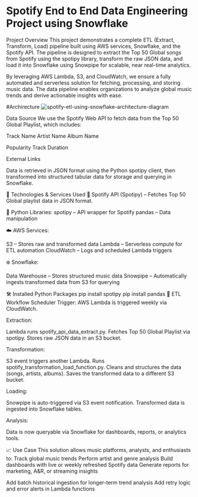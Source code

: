 # Spotify End to End Data Engineering Project using Snowflake
 Project Overview
This project demonstrates a complete ETL (Extract, Transform, Load) pipeline built using AWS services, Snowflake, and the Spotify API. The pipeline is designed to extract the Top 50 Global songs from Spotify using the spotipy library, transform the raw JSON data, and load it into Snowflake using Snowpipe for scalable, near real-time analytics.

By leveraging AWS Lambda, S3, and CloudWatch, we ensure a fully automated and serverless solution for fetching, processing, and storing music data. The data pipeline enables organizations to analyze global music trends and derive actionable insights with ease.

#Archirecture
![spotify-etl-using-snowflake-architecture-diagram](https://github.com/user-attachments/assets/5faf2a5f-9b70-43fb-a763-26e9669c96cd)

Data Source
We use the Spotify Web API to fetch data from the Top 50 Global Playlist, which includes:

Track Name
Artist Name
Album Name

Popularity
Track Duration

External Links

Data is retrieved in JSON format using the Python spotipy client, then transformed into structured tabular data for storage and querying in Snowflake.

🔧 Technologies & Services Used
🎵 Spotify API (Spotipy) – Fetches Top 50 Global playlist data in JSON format.

🐍 Python Libraries:
spotipy – API wrapper for Spotify
pandas – Data manipulation

☁️ AWS Services:

S3 – Stores raw and transformed data
Lambda – Serverless compute for ETL automation
CloudWatch – Logs and scheduled Lambda triggers

❄️ Snowflake:

Data Warehouse – Stores structured music data
Snowpipe – Automatically ingests transformed data from S3 for querying

🛠️ Installed Python Packages
pip install spotipy
pip install pandas
🔁 ETL Workflow
Scheduler Trigger: AWS Lambda is triggered weekly via CloudWatch.

Extraction:

Lambda runs spotify_api_data_extract.py.
Fetches Top 50 Global Playlist via spotipy.
Stores raw JSON data in an S3 bucket.

Transformation:

S3 event triggers another Lambda.
Runs spotify_transformation_load_function.py.
Cleans and structures the data (songs, artists, albums).
Saves the transformed data to a different S3 bucket.

Loading:

Snowpipe is auto-triggered via S3 event notification.
Transformed data is ingested into Snowflake tables.

Analysis:

Data is now queryable via Snowflake for dashboards, reports, or analytics tools.

📈 Use Case
This solution allows music platforms, analysts, and enthusiasts to:
Track global music trends
Perform artist and genre analysis
Build dashboards with live or weekly refreshed Spotify data
Generate reports for marketing, A&R, or streaming insights

Add batch historical ingestion for longer-term trend analysis
Add retry logic and error alerts in Lambda functions
